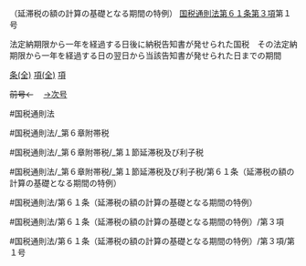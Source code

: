 （延滞税の額の計算の基礎となる期間の特例）
[国税通則法第６１条第３項](国税通則法＿＿＿＿＿第６１条第３項)第１号

法定納期限から一年を経過する日後に納税告知書が発せられた国税　その法定納期限から一年を経過する日の翌日から当該告知書が発せられた日までの期間

[条(全)](国税通則法＿＿＿＿＿第６１条_.md)    [項(全)](国税通則法＿＿＿＿＿第６１条第３項_.md)    [項](国税通則法＿＿＿＿＿第６１条第３項.md)

~~前号←~~　  [→次号](国税通則法＿＿＿＿＿第６１条第３項第２号.md)

#国税通則法

#国税通則法/_第６章附帯税

#国税通則法/_第６章附帯税/_第１節延滞税及び利子税

#国税通則法/_第６章附帯税/_第１節延滞税及び利子税/第６１条（延滞税の額の計算の基礎となる期間の特例）

#国税通則法/第６１条（延滞税の額の計算の基礎となる期間の特例）

#国税通則法/第６１条（延滞税の額の計算の基礎となる期間の特例）/第３項

#国税通則法/第６１条（延滞税の額の計算の基礎となる期間の特例）/第３項/第１号


